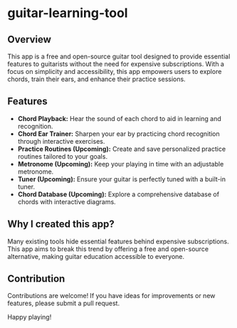 # guitar-learning-tool

## Overview
This app is a free and open-source guitar tool designed to provide essential features to guitarists without the need for expensive subscriptions. With a focus on simplicity and accessibility, this app empowers users to explore chords, train their ears, and enhance their practice sessions.

## Features
- **Chord Playback:** Hear the sound of each chord to aid in learning and recognition.
- **Chord Ear Trainer:** Sharpen your ear by practicing chord recognition through interactive exercises.
- **Practice Routines (Upcoming):** Create and save personalized practice routines tailored to your goals.
- **Metronome (Upcoming):** Keep your playing in time with an adjustable metronome.
- **Tuner (Upcoming):** Ensure your guitar is perfectly tuned with a built-in tuner.
- **Chord Database (Upcoming):** Explore a comprehensive database of chords with interactive diagrams.
  
## Why I created this app?
Many existing tools hide essential features behind expensive subscriptions. This app aims to break this trend by offering a free and open-source alternative, making guitar education accessible to everyone.

## Contribution
Contributions are welcome! If you have ideas for improvements or new features, please submit a pull request. 

Happy playing!
